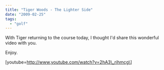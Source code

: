 ```yaml
---
title: "Tiger Woods - The Lighter Side"
date: "2009-02-25"
tags:
  - "golf"
---
```


With Tiger returning to the course today, I thought I'd share this wonderful video with you.

Enjoy.

\[youtube=http://www.youtube.com/watch?v=2hA3\_rihmcg\]
